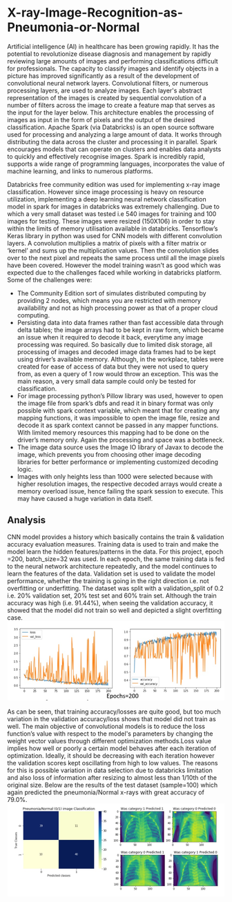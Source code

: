 # X-ray-Image-Recognition-as-Pneumonia-or-Normal
Artificial intelligence (AI) in healthcare has been growing rapidly. It has the potential to revolutionize disease diagnosis and management by rapidly reviewing large amounts of images and performing classifications difficult for professionals.
The capacity to classify images and identify objects in a picture has improved significantly as a result of the development of convolutional neural network layers. Convolutional filters, or numerous processing layers, are used to analyze images. Each layer's abstract representation of the images is created by sequential convolution of a number of filters across the image to create a feature map that serves as the input for the layer below. This architecture enables the processing of images as input in the form of pixels and the output of the desired classification. 
Apache Spark (via Databricks) is an open source software used for processing and analyzing a large amount of data. It works through distributing the data across the cluster and processing it in parallel. Spark encourages models that can operate on clusters and enables data analysts to quickly and effectively recognise images. Spark is incredibly rapid, supports a wide range of programming languages, incorporates the value of machine learning, and links to numerous platforms.

Databricks free community edition was used for implementing x-ray image classification. However since image processing is heavy on resource utilization, implementing a deep learning neural network classification model in spark for images in databricks was extremely challenging. Due to which a very small dataset was tested i.e 540 images for training and 100 images for testing. These images were resized (150X106) in order to stay within the limits of memory utilisation available in databricks. Tensorflow’s Keras library in python was used for CNN models with different convolution layers. A convolution multiplies a matrix of pixels with a filter matrix or ‘kernel’ and sums up the multiplication values. Then the convolution slides over to the next pixel and repeats the same process until all the image pixels have been covered.
However the model training wasn't as good which was expected due to the challenges faced while working in databricks platform. Some of the challenges were:

<ul>
  <li>The Community Edition sort of simulates distributed computing by providing 2 nodes, which means you are restricted with memory availability and not as high processing power as that of a proper cloud computing.</li>
  <li>Persisting data into data frames rather than fast accessible data through delta tables; the image arrays had to be kept in raw form, which became an issue when it required to decode it back, everytime any image processing was required. So basically due to limited disk storage, all processing of images and decoded image data frames had to be kept using driver’s available memory. Although, in the workplace, tables were created for ease of access of data but they were not used to query from, as even a query of 1 row would throw an exception. This was the main reason, a very small data sample could only be tested for classification.</li>
  <li>For image processing python’s Pillow library was used, however to open the image file from spark’s dbfs and read it in binary format was only possible with spark context variable, which meant that for creating any mapping functions, it was impossible to open the image file, resize and decode it as spark context cannot be passed in any mapper functions. With limited memory resources this mapping had to be done on the driver’s memory only. Again the processing and space was a bottleneck.</li>
  <li>The image data source uses the Image IO library of Javax to decode the image, which prevents you from choosing other image decoding libraries for better performance or implementing customized decoding logic.</li>
  <li>Images with only heights less than 1000 were selected because with higher resolution images, the respective decoded arrays would create a memory overload issue, hence failing the spark session to execute. This may have caused a huge variation in data itself.</li>
</ul>

## Analysis
CNN model provides a history which basically contains the train & validation accuracy evaluation measures. Training data is used to train and make the model learn the hidden features/patterns in the data. For this project, epoch =200, batch_size=32 was used. In each epoch, the same training data is fed to the neural network architecture repeatedly, and the model continues to learn the features of the data. Validation set is used to validate the model performance, whether the training is going in the right direction i.e. not overfitting or underfitting. The dataset was split with a validation_split of 0.2 i.e. 20% validation set, 20% test set and 60% train set.
Although the train accuracy was high (i.e. 91.44%), when seeing the validation accuracy, it showed that the model did not train so well and depicted a slight overfitting case.
![image info](learning%20curves.jpg)
 
As can be seen, that training accuracy/losses are quite good, but too much variation in the validation accuracy/loss shows that model did not train as well. The main objective of convolutional models is to reduce the loss function’s value with respect to the model's parameters by changing the weight vector values through different optimization methods.Loss value implies how well or poorly a certain model behaves after each iteration of optimization. Ideally, it should be decreasing with each iteration however the validation scores kept oscillating from high to low values.
The reasons for this is possible variation in data selection due to databricks limitation and also loss of information after resizing to almost less than 1/10th of the original size. Below are the results of the test dataset (sample=100) which again predicted the pneumonia/Normal x-rays with great accuracy of 79.0%.
![image info](test_results.jpg)

